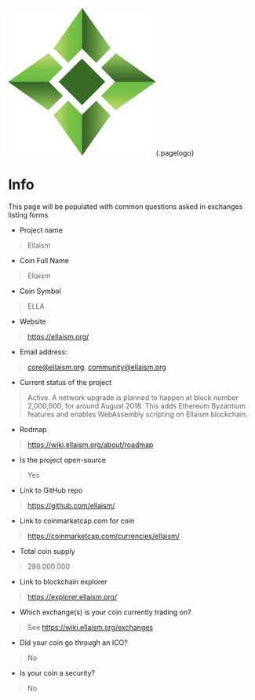 ![Logo](/uploads/logo.png "Logo"){.pagelogo}
<!-- TITLE: Listing info -->
<!-- SUBTITLE: Ellaism - A stable network with no premine and no dev fees -->

# Info
This page will be populated with common questions asked in exchanges listing forms

* Project name
> Ellaism

* Coin Full Name
> Ellaism

* Coin Symbol
> ELLA

* Website
> https://ellaism.org/

* Email address:
> core@ellaism.org, community@ellaism.org

* Current status of the project
> Active. A network upgrade is planned to happen at block number 2,000,000, for around August 2018. This adds Ethereum Byzantium features and enables WebAssembly scripting on Ellaism blockchain.

* Rodmap
> https://wiki.ellaism.org/about/roadmap

* Is the project open-source
> Yes

* Link to GitHub repo
> https://github.com/ellaism/

* Link to coinmarketcap.com for coin
> https://coinmarketcap.com/currencies/ellaism/

* Total coin supply
> 280.000.000

* Link to blockchain explorer
> https://explorer.ellaism.org/

* Which exchange(s) is your coin currently trading on?
> See https://wiki.ellaism.org/exchanges

* Did your coin go through an ICO?
> No

* Is your coin a security?
> No
